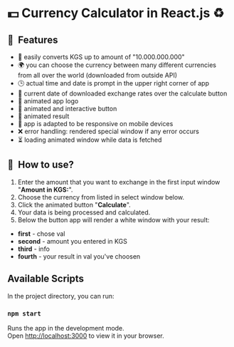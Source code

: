 # 💵 Currency Calculator in React.js ♻️

## 🌟&nbsp; Features

- 🔄 easily converts KGS up to amount of "10.000.000.000"
- 🌍 you can choose the currency between many different currencies from all over the world (downloaded from outside API)
- 🕒 actual time and date is prompt in the upper right corner of app
- 📅 current date of downloaded exchange rates over the calculate button
- 🎉 animated app logo
- 🎨 animated and interactive button
- 🎇 animated result
- 📱 app is adapted to be responsive on mobile devices
- ❌ error handling: rendered special window if any error occurs
- ⏳ loading animated window while data is fetched


## 🤔&nbsp; How to use?

1. Enter the amount that you want to exchange in the first input window "**Amount in KGS:**".
2. Choose the currency from listed in select window below.
3. Click the animated button "**Calculate**".
4. Your data is being processed and calculated.
5. Below the button app will render a white window with your result:

- **first** - chose val
- **second** - amount you entered in KGS
- **third** - info
- **fourth** - your result in val you've choosen

## Available Scripts

In the project directory, you can run:

### `npm start`

Runs the app in the development mode.\
Open [http://localhost:3000](http://localhost:3000) to view it in your browser.
